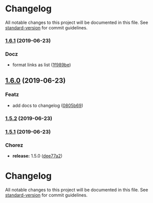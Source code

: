 # Changelog

All notable changes to this project will be documented in this file. See [standard-version](https://github.com/conventional-changelog/standard-version) for commit guidelines.

### [1.6.1](https://github.com/linkorb-test/lorum-ipsum/compare/v1.6.0...v1.6.1) (2019-06-23)


### Docz

* format links as list ([1f989be](https://github.com/linkorb-test/lorum-ipsum/commit/1f989be))



## [1.6.0](https://github.com/linkorb-test/lorum-ipsum/compare/v1.5.2...v1.6.0) (2019-06-23)


### Featz

* add docs to changelog ([0805b69](https://github.com/linkorb-test/lorum-ipsum/commit/0805b69))



### [1.5.2](https://github.com/linkorb-test/lorum-ipsum/compare/v1.5.1...v1.5.2) (2019-06-23)



### [1.5.1](https://github.com/linkorb-test/lorum-ipsum/compare/v1.5.0...v1.5.1) (2019-06-23)


### Chorez

* **release:** 1.5.0 ([dee77a2](https://github.com/linkorb-test/lorum-ipsum/commit/dee77a2))



# Changelog

All notable changes to this project will be documented in this file. See [standard-version](https://github.com/conventional-changelog/standard-version) for commit guidelines.
